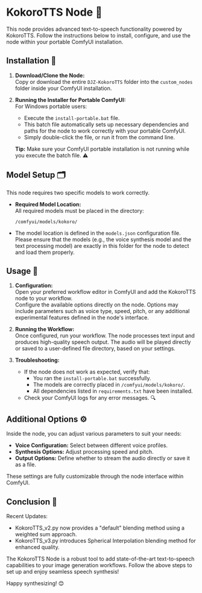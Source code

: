 # KokoroTTS Node 🚀

This node provides advanced text-to-speech functionality powered by KokoroTTS. Follow the instructions below to install, configure, and use the node within your portable ComfyUI installation.

## Installation 🔧

1. **Download/Clone the Node:**  
   Copy or download the entire `DJZ-KokoroTTS` folder into the `custom_nodes` folder inside your ComfyUI installation.

2. **Running the Installer for Portable ComfyUI:**  
   For Windows portable users:  
   - Execute the `install-portable.bat` file.
   - This batch file automatically sets up necessary dependencies and paths for the node to work correctly with your portable ComfyUI.
   - Simply double-click the file, or run it from the command line.  
     
   **Tip:** Make sure your ComfyUI portable installation is not running while you execute the batch file. ⚠️

## Model Setup 🗂️

This node requires two specific models to work correctly.

- **Required Model Location:**  
  All required models must be placed in the directory:  
  ```
  /comfyui/models/kokoro/
  ```
- The model location is defined in the `models.json` configuration file. Please ensure that the models (e.g., the voice synthesis model and the text processing model) are exactly in this folder for the node to detect and load them properly.

## Usage 📖

1. **Configuration:**  
   Open your preferred workflow editor in ComfyUI and add the KokoroTTS node to your workflow.  
   Configure the available options directly on the node. Options may include parameters such as voice type, speed, pitch, or any additional experimental features defined in the node's interface.

2. **Running the Workflow:**  
   Once configured, run your workflow. The node processes text input and produces high-quality speech output. The audio will be played directly or saved to a user-defined file directory, based on your settings.

3. **Troubleshooting:**  
   - If the node does not work as expected, verify that:
     - You ran the `install-portable.bat` successfully.
     - The models are correctly placed in `/comfyui/models/kokoro/`.
     - All dependencies listed in `requirements.txt` have been installed.
   - Check your ComfyUI logs for any error messages. 🔍

## Additional Options ⚙️

Inside the node, you can adjust various parameters to suit your needs:
- **Voice Configuration:** Select between different voice profiles.
- **Synthesis Options:** Adjust processing speed and pitch.
- **Output Options:** Define whether to stream the audio directly or save it as a file.

These settings are fully customizable through the node interface within ComfyUI.

## Conclusion 🎉

Recent Updates:
- KokoroTTS_v2.py now provides a "default" blending method using a weighted sum approach.
- KokoroTTS_v3.py introduces Spherical Interpolation blending method for enhanced quality.

The KokoroTTS Node is a robust tool to add state-of-the-art text-to-speech capabilities to your image generation workflows. Follow the above steps to set up and enjoy seamless speech synthesis!

Happy synthesizing! 😊
